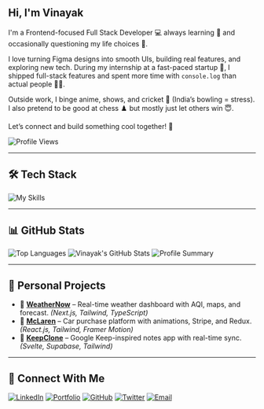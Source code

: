 ##  Hi, I'm Vinayak

I'm a Frontend-focused Full Stack Developer 💻 always learning 🌱 and occasionally questioning my life choices 🔄.

I love turning Figma designs into smooth UIs, building real features, and exploring new tech. During my internship at a fast-paced startup 🚀, I shipped full-stack features and spent more time with `console.log` than actual people 😮‍💨.

Outside work, I binge anime, shows, and cricket 🏏 (India’s bowling = stress). I also pretend to be good at chess ♟️ but mostly just let others win 😇.

Let’s connect and build something cool together! 🚀

![Profile Views](https://komarev.com/ghpvc/?username=vinayak-gcc&color=blue)

---

## 🛠 Tech Stack

![My Skills](https://skillicons.dev/icons?i=js,ts,py,react,nextjs,nodejs,express,postgres,mongodb,redis,svelte,tailwind,bootstrap,redux,git,docker,firebase,supabase,prisma,vercel)

---

## 📊 GitHub Stats

  <img src="https://github-readme-stats.vercel.app/api/top-langs/?username=vinayak-gcc&layout=compact&theme=radical" alt="Top Languages" />
  <img src="https://github-readme-stats.vercel.app/api?username=vinayak-gcc&show_icons=true&theme=radical" alt="Vinayak's GitHub Stats" />
  <img src="https://github-profile-summary-cards.vercel.app/api/cards/profile-details?username=vinayak-gcc&theme=default" alt="Profile Summary" />

---

## 🚀 Personal Projects

- 🔸 [**WeatherNow**](https://weathernow-ten.vercel.app/) – Real-time weather dashboard with AQI, maps, and forecast. *(Next.js, Tailwind, TypeScript)*  
- 🔸 [**McLaren**](https://mclaren-three.vercel.app/) – Car purchase platform with animations, Stripe, and Redux. *(React.js, Tailwind, Framer Motion)*  
- 🔸 [**KeepClone**](https://keep-clone-kappa.vercel.app/) – Google Keep-inspired notes app with real-time sync. *(Svelte, Supabase, Tailwind)*

---

## 🔗 Connect With Me

[![LinkedIn](https://img.shields.io/badge/LinkedIn-blue?logo=linkedin)](https://www.linkedin.com/in/vinayak-pathak-b7aa7a205/) 
[![Portfolio](https://img.shields.io/badge/Portfolio-%23ffb703?logo=vercel&logoColor=black&labelColor=white)](https://vinayakpathak.vercel.app/) 
[![GitHub](https://img.shields.io/badge/GitHub-%23121011?logo=github&logoColor=white)](https://github.com/vinayak-gcc) 
[![Twitter](https://img.shields.io/badge/Twitter-%231DA1F2?logo=twitter)](https://x.com/_Vinayak79) 
[![Email](https://img.shields.io/badge/Email-D14836?logo=gmail&logoColor=white)](mailto:pathakvinayakk@gmail.com) 

